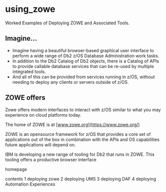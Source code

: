# using_zowe
Worked Examples of Deploying ZOWE and Associated Tools.

## Imagine...
* Imagine having a beautiful browser-based graphical user interface to perform a wide range of Db2 z/OS Database Administration work tasks. 
* In addition to the Db2 Catalog of Db2 objects, there is a Catalog of APIs to provide callable database services that can be re-used by multiple integrated tools.
* And all of this can be provided from services running in z/OS, without needing to deploy any clients or servers outside of z/OS.

## ZOWE offers
Zowe offers modern interfaces to interact with z/OS similar to what you may experience on cloud platforms today. 

The home of ZOWE is at [www.zowe.org](https://www.zowe.org/)

ZOWE is an opensource framework for z/OS that provides a core set of applications out of the box in combination with the APIs and OS capabilities future applications will depend on.

IBM is developing a new range of tooling for Db2 that runs in ZOWE. This tooling offers a productive browser interface

homepage

contents
1 deploying zowe
2 deploying UMS
3 deploying DAF
4 deploying Automation Experiences





